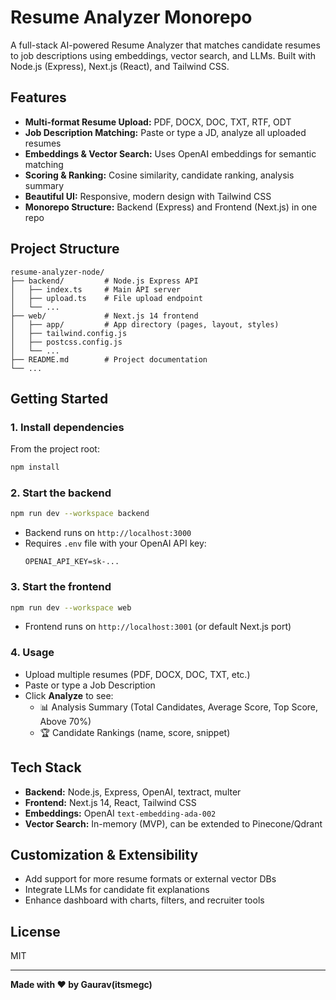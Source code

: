 # Resume Analyzer Monorepo

A full-stack AI-powered Resume Analyzer that matches candidate resumes to job descriptions using embeddings, vector search, and LLMs. Built with Node.js (Express), Next.js (React), and Tailwind CSS.

## Features

- **Multi-format Resume Upload:** PDF, DOCX, DOC, TXT, RTF, ODT
- **Job Description Matching:** Paste or type a JD, analyze all uploaded resumes
- **Embeddings & Vector Search:** Uses OpenAI embeddings for semantic matching
- **Scoring & Ranking:** Cosine similarity, candidate ranking, analysis summary
- **Beautiful UI:** Responsive, modern design with Tailwind CSS
- **Monorepo Structure:** Backend (Express) and Frontend (Next.js) in one repo

## Project Structure

```
resume-analyzer-node/
├── backend/         # Node.js Express API
│   ├── index.ts     # Main API server
│   ├── upload.ts    # File upload endpoint
│   └── ...
├── web/             # Next.js 14 frontend
│   ├── app/         # App directory (pages, layout, styles)
│   ├── tailwind.config.js
│   ├── postcss.config.js
│   └── ...
├── README.md        # Project documentation
└── ...
```

## Getting Started

### 1. Install dependencies

From the project root:
```sh
npm install
```

### 2. Start the backend

```sh
npm run dev --workspace backend
```

- Backend runs on `http://localhost:3000`
- Requires `.env` file with your OpenAI API key:
  ```env
  OPENAI_API_KEY=sk-...
  ```

### 3. Start the frontend

```sh
npm run dev --workspace web
```

- Frontend runs on `http://localhost:3001` (or default Next.js port)

### 4. Usage

- Upload multiple resumes (PDF, DOCX, DOC, TXT, etc.)
- Paste or type a Job Description
- Click **Analyze** to see:
  - 📊 Analysis Summary (Total Candidates, Average Score, Top Score, Above 70%)
  - 🏆 Candidate Rankings (name, score, snippet)

## Tech Stack

- **Backend:** Node.js, Express, OpenAI, textract, multer
- **Frontend:** Next.js 14, React, Tailwind CSS
- **Embeddings:** OpenAI `text-embedding-ada-002`
- **Vector Search:** In-memory (MVP), can be extended to Pinecone/Qdrant

## Customization & Extensibility

- Add support for more resume formats or external vector DBs
- Integrate LLMs for candidate fit explanations
- Enhance dashboard with charts, filters, and recruiter tools

## License

MIT

---

**Made with ❤️ by Gaurav(itsmegc)**
